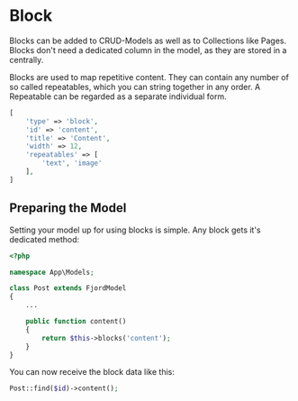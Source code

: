 # Block

Blocks can be added to CRUD-Models as well as to Collections like Pages. Blocks don't need a dedicated column in the model, as they are stored in a centrally.

Blocks are used to map repetitive content. They can contain any number of so called repeatables, which you can string together in any order.
A Repeatable can be regarded as a separate individual form.

```php
[
    'type' => 'block',
    'id' => 'content',
    'title' => 'Content',
    'width' => 12,
    'repeatables' => [
        'text', 'image'
    ],
]
```

## Preparing the Model

Setting your model up for using blocks is simple. Any block gets it's dedicated method:

```php
<?php

namespace App\Models;

class Post extends FjordModel
{
    ...

    public function content()
    {
        return $this->blocks('content');
    }
}
```

You can now receive the block data like this:

```php
Post::find($id)->content();
```
